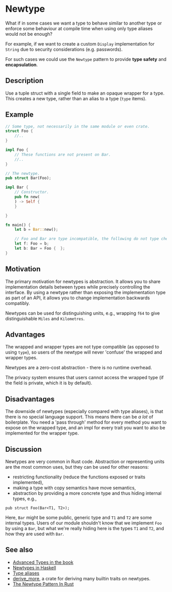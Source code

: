 # Newtype

What if in some cases we want a type to behave similar to another type or
enforce some behaviour at compile time when using only type aliases would
not be enough?

For example, if we want to create a custom `Display` implementation for `String`
due to security considerations (e.g. passwords).

For such cases we could use the `Newtype` pattern to provide __type safety__
and __encapsulation__.

## Description

Use a tuple struct with a single field to make an opaque wrapper for a type.
This creates a new type, rather than an alias to a type (`type` items).

## Example

```rust
// Some type, not necessarily in the same module or even crate.
struct Foo {
    //..
}

impl Foo {
    // These functions are not present on Bar.
    //..
}

// The newtype.
pub struct Bar(Foo);

impl Bar {
    // Constructor.
    pub fn new(
    ) -> Self {
    }

}

fn main() {
    let b = Bar::new();

    // Foo and Bar are type incompatible, the following do not type check.
    let f: Foo = b;
    let b: Bar = Foo {  };
}
```

## Motivation

The primary motivation for newtypes is abstraction. It allows you to share
implementation details between types while precisely controlling the interface.
By using a newtype rather than exposing the implementation type as part of an
API, it allows you to change implementation backwards compatibly.

Newtypes can be used for distinguishing units, e.g., wrapping `f64` to give
distinguishable `Miles` and `Kilometres`.

## Advantages

The wrapped and wrapper types are not type compatible (as opposed to using
`type`), so users of the newtype will never 'confuse' the wrapped and wrapper
types.

Newtypes are a zero-cost abstraction - there is no runtime overhead.

The privacy system ensures that users cannot access the wrapped type (if the
field is private, which it is by default).

## Disadvantages

The downside of newtypes (especially compared with type aliases), is that there
is no special language support. This means there can be *a lot* of boilerplate.
You need a 'pass through' method for every method you want to expose on the
wrapped type, and an impl for every trait you want to also be implemented for
the wrapper type.

## Discussion

Newtypes are very common in Rust code. Abstraction or representing units are the
most common uses, but they can be used for other reasons:

- restricting functionality (reduce the functions exposed or traits implemented),
- making a type with copy semantics have move semantics,
- abstraction by providing a more concrete type and thus hiding internal types,
  e.g.,

```rust,ignore
pub struct Foo(Bar<T1, T2>);
```

Here, `Bar` might be some public, generic type and `T1` and `T2` are some internal
types. Users of our module shouldn't know that we implement `Foo` by using a `Bar`,
but what we're really hiding here is the types `T1` and `T2`, and how they are used
with `Bar`.

## See also

- [Advanced Types in the book](https://doc.rust-lang.org/book/ch19-04-advanced-types.html?highlight=newtype#using-the-newtype-pattern-for-type-safety-and-abstraction)
- [Newtypes in Haskell](https://wiki.haskell.org/Newtype)
- [Type aliases](https://doc.rust-lang.org/stable/book/ch19-04-advanced-types.html#creating-type-synonyms-with-type-aliases)
- [derive_more](https://crates.io/crates/derive_more), a crate for deriving many
  builtin traits on newtypes.
- [The Newtype Pattern In Rust](https://www.worthe-it.co.za/blog/2020-10-31-newtype-pattern-in-rust.html)
